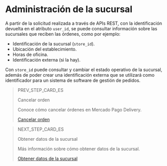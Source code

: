 # Administración de la sucursal

A partir de la solicitud realizada a través de APIs REST, con la identificación devuelta en el atributo `user_id`, se puede consultar información sobre las sucursales que reciben las órdenes, como por ejemplo:

* Identificación de la sucursal (`store_id`).
* Ubicación del establecimiento.
* Horas de oficina.
* Identificación externa (si la hay).

Con `store_id` puede consultar y cambiar el estado operativo de la sucursal, además de poder crear una identificación externa que se utilizará como identificador para un sistema de software de gestión de pedidos.

> PREV_STEP_CARD_ES
>
> Cancelar orden
>
> Conoce cómo cancelar órdenes en Mercado Pago Delivery.
>
> [Cancelar orden](/developers/es/docs/mp-delivery/cancel-order)

> NEXT_STEP_CARD_ES
>
> Obtener datos de la sucursal
>
> Más información sobre cómo obtener datos de la sucursal.
>
> [Obtener datos de la sucursal](/developers/es/docs/mp-delivery/store-data)